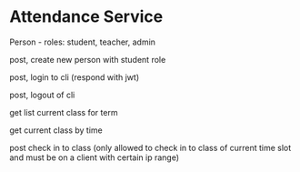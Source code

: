 # Attendance Service
Person - roles: student, teacher, admin

post, create new person with student role

post, login to cli (respond with jwt)

post, logout of cli

get list current class for term

get current class by time

post check in to class (only allowed to check in to class of current time slot and must be on a client with certain ip range)